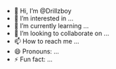 - 👋 Hi, I’m @Drillzboy
- 👀 I’m interested in ...
- 🌱 I’m currently learning ...
- 💞️ I’m looking to collaborate on ...
- 📫 How to reach me ...
- 😄 Pronouns: ...
- ⚡ Fun fact: ...

<!---
Drillzboy/Drillzboy is a ✨ special ✨ repository because its `README.md` (this file) appears on your GitHub profile.
You can click the Preview link to take a look at your changes.
--->

